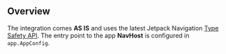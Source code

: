 ## Overview

The integration comes **AS IS** and uses the latest Jetpack Navigation [Type Safety API](https://developer.android.com/guide/navigation/design/type-safety).
The entry point to the app **NavHost** is configured in `app.AppConfig`.


